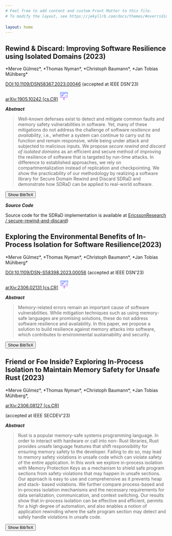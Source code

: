 ```yaml
---
# Feel free to add content and custom Front Matter to this file.
# To modify the layout, see https://jekyllrb.com/docs/themes/#overriding-theme-defaults

layout: home
---
```

<h2>Rewind & Discard: Improving Software Resilience using Isolated Domains (2023)</h2>  
*Merve Gülmez*,
*Thomas Nyman*,
*Christoph Baumann*,
*Jan Tobias Mühlberg*

[DOI:10.1109/DSN58367.2023.00046](http://doi.org/10.1109/DSN58367.2023.00046) (accepted at IEEE DSN'23)

[arXiv:1905.10242 \[cs.CR\]](https://arxiv.org/pdf/2205.03205.pdf) [<img src="./files/slides.icon.png" width="30" height="30"/>](./files/Gulmez_DSN_2023_Research_Track.pptx)

***Abstract***
> Well-known defenses exist to detect and mitigate common faults and memory safety vulnerabilities in software.  Yet, many of these mitigations do not address the
challenge of software _resilience_ and _availability_, i.e., whether a
system can continue to carry out its function and remain responsive, while being under attack and subjected to malicious inputs. We propose _secure rewind and discard of isolated domains_ as an efficient and secure method of improving the resilience of software that is targeted by run-time attacks.  In difference to established approaches, we rely on
compartmentalization instead of replication and checkpointing.  We show the practicability of our methodology by realizing a software library for
Secure Domain Rewind and Discard SDRaD and demonstrate how SDRaD can be applied to real-world software.

<button id="toggleButton" onclick="toggleBibTeX('entry1')">Show BibTeX</button>
<div id="entry1" class="bibtex">
<pre>
@inproceedings{Gulmez23a,
  author = {Gülmez, Merve and Nyman, Thomas and Baumann, Christoph and 
            Mühlberg, Jan Tobias},
  title = {Rewind \& Discard: Improving Software Resilience Using Isolated Domains},
  booktitle = {Proceedings of 53rd Annual IEEE/IFIP International Conference on  
               Dependable Systems and Networks},
  series = {DSN '23},
  month = {jun},
  year = {2023},
  pages = {402--416},
  issn = {2158-3927},
  url = {http://doi.org/10.1109/DSN58367.2023.00046}, 
  doi = {10.1109/DSN58367.2023.00046},
  location = {Porto, Portugal},
  publisher = {IEEE Computer Society},
  address = {Washington, DC, USA},
}

@misc{Gulmez22,
  author = {Gülmez, Merve and Nyman, Thomas and Baumann, Christoph and 
            Mühlberg, Jan Tobias},
  title = {Unlimited Lives: Secure In-Process Rollback with Isolated Domains},
  year = {2022},  
  doi = {10.48550/ARXIV.2205.03205},  
  howpublished = {\tt arXiv:2205.03205 [cs.CR]}, 
  url = {https://arxiv.org/abs/2205.03205},
}
</pre>
</div>


***Source Code***

Source code for the SDRaD implementation is available at [EricssonResearch /
secure-rewind-and-discard](https://github.com/EricssonResearch/secure-rewind-and-discard/))


<h2>Exploring the Environmental Benefits of In-Process Isolation for Software Resilience(2023)</h2>
*Merve Gülmez*,
*Thomas Nyman*,
*Christoph Baumann*,
*Jan Tobias Mühlberg*

[DOI:10.1109/DSN-S58398.2023.00056](http://doi.org/10.1109/DSN-S58398.2023.00056) (accepted at IEEE DSN'23)

[arXiv:2306.02131 \[cs.CR\]](https://arxiv.org/pdf/2306.02131.pdf)        [<img src="./files/slides.icon.png" width="30" height="30"/>](./files/Gulmez_DSN_2023_Doctoral_Forum.pdf)



***Abstract***

> Memory-related errors remain an important cause
of software vulnerabilities. While mitigation techniques such as
using memory-safe languages are promising solutions, these do
not address software resilience and availability. In this paper,
we propose a solution to build resilience against memory attacks
into software, which contributes to environmental sustainability
and security.


<button id="toggleButton" onclick="toggleBibTeX('entry2')">Show BibTeX</button>
<div id="entry2" class="bibtex">
<pre>
@inproceedings{Gulmez23b,
  author = {Gülmez, Merve and Nyman, Thomas and Baumann, Christoph and 
            Mühlberg, Jan Tobias},
  title = {Exploring the Environmental Benefits of In-Process Isolation for 
           Software Resilience},
  booktitle = {Proceedings of 53rd Annual IEEE/IFIP International Conference on 
               Dependable Systems and Networks - Supplemental Volume (DSN-S)},
  series = {DSN '23},
  month = {jun},
  year = {2023},
  pages = {203--205},
  issn = {2833-292X/23},
  url = {http://doi.org/10.1109/DSN-S58398.2023.00056},
  doi = {10.1109/DSN-S58398.2023.00056},
  location = {Porto, Portugal},
  publisher = {IEEE Computer Society},
  address = {Washington, DC, USA},
}
@misc{Gulmez23c,
  author = {Gülmez, Merve and Nyman, Thomas and Baumann, Christoph and 
            Mühlberg, Jan Tobias},
  title = {Exploring the Environmental Benefits of In-Process Isolation for 
           Software Resilience},     
  year = {2023}, doi = {10.48550/ARXIV.2306.02131},
  howpublished = {\tt arXiv:2306.02131 [cs.CR]},
  url = {https://arxiv.org/abs/2306.02131},
}
</pre>
}
</div>


<h2>Friend or Foe Inside? Exploring In-Process Isolation
to Maintain Memory Safety for Unsafe Rust (2023) </h2>
*Merve Gülmez*,
*Thomas Nyman*,
*Christoph Baumann*,
*Jan Tobias Mühlberg*,


[arXiv:2306.08127 \[cs.CR\]](https://arxiv.org/pdf/2306.08127.pdf)  

(accepted at IEEE SECDEV'23)


***Abstract***

> Rust is a popular memory-safe systems programming
language. In order to interact with hardware or call into non-
Rust libraries, Rust provides unsafe language features that shift
responsibility for ensuring memory safety to the developer. Failing
to do so, may lead to memory safety violations in unsafe code
which can violate safety of the entire application. In this work
we explore in-process isolation with Memory Protection Keys
as a mechanism to shield safe program sections from safety
violations that may happen in unsafe sections. Our approach is
easy to use and comprehensive as it prevents heap and stack-
based violations. We further compare process-based and in-process
isolation mechanisms and the necessary requirements for data
serialization, communication, and context switching. Our results
show that in-process isolation can be effective and efficient, permits
for a high degree of automation, and also enables a notion of
application rewinding where the safe program section may detect
and safely handle violations in unsafe code.

<button id="toggleButton" onclick="toggleBibTeX('entry3')">Show BibTeX</button>
<div id="entry3" class="bibtex">
<pre>
@misc{Gulmez23c,
  author = {Gülmez, Merve and Nyman, Thomas and Baumann, Christoph and 
            Mühlberg, Jan Tobias},
  title = {Friend or Foe Inside? Exploring In-Process Isolation to 
           Maintain Memory Safety for Unsafe Rust}, 
  year = {2023}, 
  doi = {10.48550/ARXIV.2306.08127},
  howpublished = {\tt arXiv:2306.08127 [cs.CR]},
  url = {https://arxiv.org/abs/2306.08127},
}
</pre>
</div>


<style type="text/css">
  .bibtex {
    display: none;
  }
</style>
<script>
    function toggleBibTeX(entryId) {
        var bibtexDiv = document.getElementById(entryId);
        var toggleButton = document.getElementById("toggleButton-" + entryId);

        if (bibtexDiv.style.display !== "block") {
            bibtexDiv.style.display = "block";
            toggleButton.innerHTML = "Hide BibTeX";
        } else {
            bibtexDiv.style.display = "none";
            toggleButton.innerHTML = "Show BibTeX";
        }
    }
</script>



